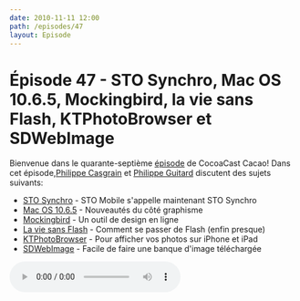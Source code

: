 ```yaml
---
date: 2010-11-11 12:00
path: /episodes/47
layout: Episode
---
```

# Épisode 47 - STO Synchro, Mac OS 10.6.5, Mockingbird, la vie sans Flash, KTPhotoBrowser et SDWebImage
<p>Bienvenue dans le quarante-septième <a href="https://cacaocast.com/media/cacaocast_47.mp3" title="CocoaCast Cacao Episode 47">épisode</a> de CocoaCast Cacao! Dans cet épisode,<a href="http://www.twitter.com/philippec" title="Philippe Casgrain sur Twitter">Philippe Casgrain</a> et <a href="http://www.twitter.com/philippeguitard" title="Philippe Guitard sur Twitter">Philippe Guitard</a> discutent des sujets suivants:</p>
<ul><li><a href="http://itunes.apple.com/fr/app/sto-synchro/id352223967?mt=8" title="STO Synchro">STO Synchro</a> - STO Mobile s'appelle maintenant STO Synchro</li>
<li><a href="http://support.apple.com/kb/HT4250" title="Mac OS 10.6.5">Mac OS 10.6.5</a> - Nouveautés du côté graphisme</li>
<li><a href="https://gomockingbird.com/" title="Mockingbird">Mockingbird</a> - Un outil de design en ligne</li>
<li><a href="http://daringfireball.net/2010/11/flash_free_and_cheating_with_google_chrome" title="La vie sans Flash">La vie sans Flash</a> - Comment se passer de Flash (enfin presque)</li>
<li><a href="http://github.com/kirbyt/KTPhotoBrowser" title="KTPhotoBrowser">KTPhotoBrowser</a> - Pour afficher vos photos sur iPhone et iPad</li>
<li><a href="http://github.com/rs/SDWebImage" title="SDWebImage">SDWebImage</a> - Facile de faire une banque d'image téléchargée</li>
</ul>
<p><audio controls><source src="https://cacaocast.com/media/cacaocast_47.mp3" type="audio/mpeg"><source src="https://cacaocast.com/media/cacaocast_47.mp3" type="audio/mp4">Votre navigateur ne supporte pas l'élément audio / Your browser does not support the audio element.</audio></p>
